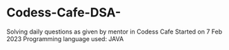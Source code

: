 # Codess-Cafe-DSA-
Solving daily questions as given by mentor in Codess Cafe
Started on 7 Feb 2023
Programming language used: JAVA
